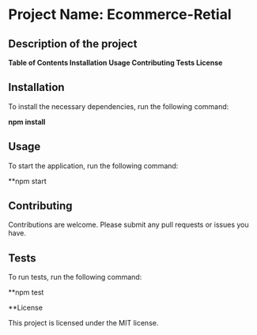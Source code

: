 # Project Name: Ecommerce-Retial



## Description of the project

**Table of Contents
Installation
Usage
Contributing
Tests
License**

## Installation

To install the necessary dependencies, run the following command:

**npm install**


## Usage


To start the application, run the following command:

**npm start



## Contributing

Contributions are welcome. Please submit any pull requests or issues you have.

## Tests

To run tests, run the following command:

**npm test


**License

This project is licensed under the MIT license.
